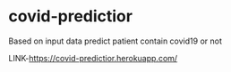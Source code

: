 # covid-predictior

Based on input data predict patient contain covid19 or not

LINK-https://covid-predictior.herokuapp.com/
